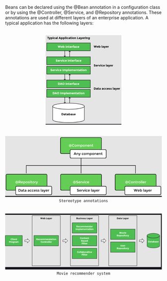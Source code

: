 Beans can be declared using the @Bean annotation in a configuration class or by using the @Controller, @Service, and @Repository annotations. These annotations are used at different layers of an enterprise application. A typical application has the following layers:

<br>
	<div align="center">
		<img src="img/layers.png">
	</div>
<br>

<br>
	<div align="center">
		<img src="img/stereotypeannot.png">
		<br>
		<code>Stereotype annotations</code>
	</div>
<br>

<br>
	<div align="center">
		<img src="img/movierecommendersystem.png">
		<br>
		<code>Movie recommender system</code>
	</div>
<br>
